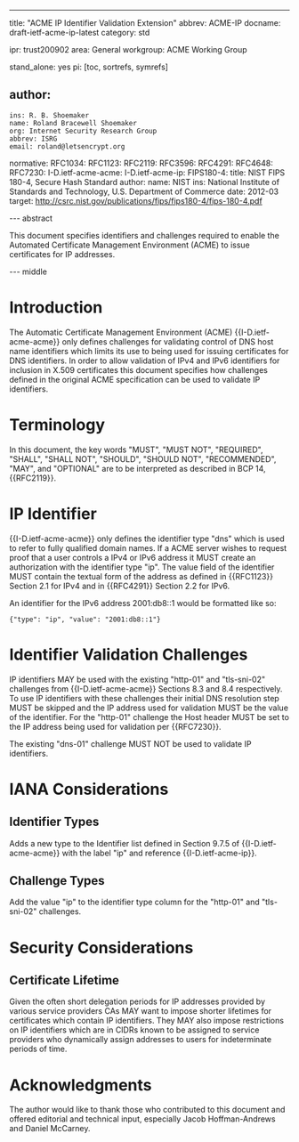 ---
title: "ACME IP Identifier Validation Extension"
abbrev: ACME-IP
docname: draft-ietf-acme-ip-latest
category: std

ipr: trust200902
area: General
workgroup: ACME Working Group

stand_alone: yes
pi: [toc, sortrefs, symrefs]

author:
 -
    ins: R. B. Shoemaker
    name: Roland Bracewell Shoemaker
    org: Internet Security Research Group
    abbrev: ISRG
    email: roland@letsencrypt.org

normative:
  RFC1034:
  RFC1123:
  RFC2119:
  RFC3596:
  RFC4291:
  RFC4648:
  RFC7230:
  I-D.ietf-acme-acme:
  I-D.ietf-acme-ip:
  FIPS180-4:
    title: NIST FIPS 180-4, Secure Hash Standard
    author:
      name: NIST
      ins: National Institute of Standards and Technology, U.S. Department of Commerce
    date: 2012-03
    target: http://csrc.nist.gov/publications/fips/fips180-4/fips-180-4.pdf

--- abstract

This document specifies identifiers and challenges required to enable the Automated Certificate Management Environment (ACME) to issue certificates for IP addresses.

--- middle

# Introduction

The Automatic Certificate Management Environment (ACME) {{I-D.ietf-acme-acme}} only defines challenges for validating control of DNS host name identifiers which limits its use to being used for issuing certificates for DNS identifiers. In order to allow validation of IPv4 and IPv6 identifiers for inclusion in X.509 certificates this document specifies how challenges defined in the original ACME specification can be used to validate IP identifiers.

# Terminology

In this document, the key words "MUST", "MUST NOT", "REQUIRED", "SHALL", "SHALL NOT", "SHOULD", "SHOULD NOT", "RECOMMENDED", "MAY", and "OPTIONAL" are to be interpreted as described in BCP 14, {{RFC2119}}.

# IP Identifier

{{I-D.ietf-acme-acme}} only defines the identifier type "dns" which is used to refer to fully qualified domain names. If a ACME server wishes to request proof that a user controls a IPv4 or IPv6 address it MUST create an authorization with the identifier type "ip". The value field of the identifier MUST contain the textual form of the address as defined in {{RFC1123}} Section 2.1 for IPv4 and in {{RFC4291}} Section 2.2 for IPv6.

An identifier for the IPv6 address 2001:db8::1 would be formatted like so:

~~~~~~~~~~
{"type": "ip", "value": "2001:db8::1"}
~~~~~~~~~~

# Identifier Validation Challenges

IP identifiers MAY be used with the existing "http-01" and "tls-sni-02" challenges from {{I-D.ietf-acme-acme}} Sections 8.3 and 8.4 respectively. To use IP identifiers with these challenges their initial DNS resolution step MUST be skipped and the IP address used for validation MUST be the value of the identifier. For the "http-01" challenge the Host header MUST be set to the IP address being used for validation per {{RFC7230}}.

The existing "dns-01" challenge MUST NOT be used to validate IP identifiers.

# IANA Considerations

## Identifier Types

Adds a new type to the Identifier list defined in Section 9.7.5 of {{I-D.ietf-acme-acme}} with the label "ip" and reference {{I-D.ietf-acme-ip}}.

## Challenge Types

Add the value "ip" to the identifier type column for the "http-01" and "tls-sni-02" challenges.

# Security Considerations

## Certificate Lifetime

Given the often short delegation periods for IP addresses provided by various service providers CAs MAY want to impose shorter lifetimes for certificates which contain IP identifiers. They MAY also impose restrictions on IP identifiers which are in CIDRs known to be assigned to service providers who dynamically assign addresses to users for indeterminate periods of time.

# Acknowledgments

The author would like to thank those who contributed to this document and offered editorial and technical input, especially Jacob Hoffman-Andrews and Daniel McCarney.
